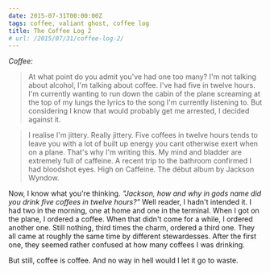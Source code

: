 ```yaml
---
date: 2015-07-31T00:00:00Z
tags: coffee, valiant ghost, coffee log
title: The Coffee Log 2
# url: /2015/07/31/coffee-log-2/
---
```


*Coffee:* 

> At what point do you admit you've had one too many? I'm not talking about alcohol, I'm talking about coffee. I've had five in twelve hours. I'm currently wanting to run down the cabin of the plane screaming at the top of my lungs the lyrics to the song I'm currently listening to. But considering I know that would probably get me arrested, I decided against it. 

> I realise I'm jittery. Really jittery. Five coffees in twelve hours tends to leave you with a lot of built up energy you cant otherwise exert when on a plane. That's why I'm writing this. My mind and bladder are extremely full of caffeine. A recent trip to the bathroom confirmed I had bloodshot eyes. High on Caffeine. The début album by Jackson Wyndow.

Now, I know what you're thinking. *"Jackson, how and why in gods name did you drink five coffees in twelve hours?"* Well reader, I hadn't intended it. I had two in the morning, one at home and one in the terminal. When I got on the plane, I ordered a coffee. When that didn't come for a while, I ordered another one. Still nothing, third times the charm, ordered a third one. They all came at roughly the same time by different stewardesses. After the first one, they seemed rather confused at how many coffees I was drinking.

But still, coffee is coffee. And no way in hell would I let it go to waste.